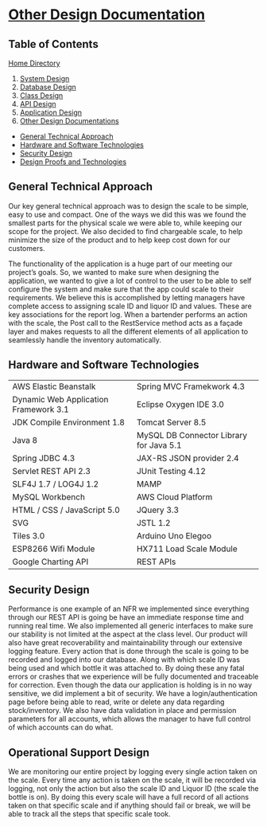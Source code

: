 # [Other Design Documentation](https://github.com/mmitar/capstone/tree/master/_Other)

## Table of Contents
[Home Directory](https://github.com/mmitar/capstone)	
1. [System Design](https://github.com/mmitar/capstone/tree/master/_System%20Design)
2. [Database Design](https://github.com/mmitar/capstone/tree/master/_Database%20Design)	
3. [Class Design](https://github.com/mmitar/capstone/tree/master/_Class%20Design)	
4. [API Design](https://github.com/mmitar/capstone/tree/master/_API%20Design)
5. [Application Design](https://github.com/mmitar/capstone/tree/master/_Application%20Design)
6. [Other Design Documentations](https://github.com/mmitar/capstone/tree/master/_Other)
  * [General Technical Approach](#general-technical-approach)
  * [Hardware and Software Technologies](#Hardware-and-Software-Technologies)
  * [Security Design](#security-design)
  * [Design Proofs and Technologies](#design-proofs-and-technologies)
  
## General Technical Approach
Our key general technical approach was to design the scale to be simple, easy to use and compact. One of the ways we did this was we found the smallest parts for the physical scale we were able to, while keeping our scope for the project. We also decided to find chargeable scale, to help minimize the size of the product and to help keep cost down for our customers.

The functionality of the application is a huge part of our meeting our project’s goals. So, we wanted to make sure when designing the application, we wanted to give a lot of control to the user to be able to self configure the system and make sure that the app could scale to their requirements. We believe this is accomplished by letting managers have complete access to assigning scale ID and liquor ID and values. These are key associations for the report log. When a bartender performs an action with the scale, the Post call to the RestService method acts as a façade layer and makes requests to all the different elements of all application to seamlessly handle the inventory automatically.

## Hardware and Software Technologies
| | |
| --- | --- |
AWS Elastic Beanstalk | Spring MVC Framekwork 4.3 |
Dynamic Web Application Framework 3.1 | Eclipse Oxygen IDE 3.0 |
JDK Compile Environment 1.8 | Tomcat Server 8.5 |
Java 8 | MySQL DB Connector Library for Java 5.1 |
Spring JDBC 4.3 | JAX-RS JSON provider 2.4 |
Servlet REST API 2.3 | JUnit Testing 4.12 |
SLF4J 1.7 / LOG4J 1.2 | MAMP |
MySQL Workbench | AWS Cloud Platform |
HTML / CSS / JavaScript 5.0 | JQuery 3.3 |
SVG | JSTL 1.2 |
Tiles 3.0 | Arduino Uno Elegoo |
ESP8266 Wifi Module | HX711 Load Scale Module |
Google Charting API | REST APIs

## Security Design
Performance is one example of an NFR we implemented since everything through our REST API is going be have an immediate response time and running real time. We also implemented all generic interfaces to make sure our stability is not limited at the aspect at the class level. Our product will also have great recoverability and maintainability through our extensive logging feature. Every action that is done through the scale is going to be recorded and logged into our database. Along with which scale ID was being used and which bottle it was attached to. By doing these any fatal errors or crashes that we experience will be fully documented and traceable for correction. Even though the data our application is holding is in no way sensitive, we did implement a bit of security. We have a login/authentication page before being able to read, write or delete any data regarding stock/inventory. We also have data validation in place and permission parameters for all accounts, which allows the manager to have full control of which accounts can do what.

## Operational Support Design
We are monitoring our entire project by logging every single action taken on the scale. Every time any action is taken on the scale, it will be recorded via logging, not only the action but also the scale ID and Liquor ID (the scale the bottle is on). By doing this every scale will have a full record of all actions taken on that specific scale and if anything should fail or break, we will be able to track all the steps that specific scale took.
